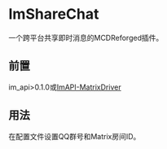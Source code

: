 # ImShareChat
一个跨平台共享即时消息的MCDReforged插件。

## 前置
im_api>0.1.0或[ImAPI-MatrixDriver](https://github.com/Mooling0602/ImShareChat)

## 用法
在配置文件设置QQ群号和Matrix房间ID。

